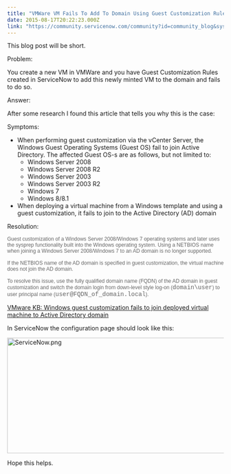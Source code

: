 ```yaml
---
title: "VMWare VM Fails To Add To Domain Using Guest Customization Rules"
date: 2015-08-17T20:22:23.000Z
link: "https://community.servicenow.com/community?id=community_blog&sys_id=96edaee9dbd0dbc01dcaf3231f96193f"
---
```

<p>This blog post will be short. </p><p></p><p>Problem:</p><p>You create a new VM in VMWare and you have Guest Customization Rules created in ServiceNow to add this newly minted VM to the domain and fails to do so.   </p><p></p><p>Answer:</p><p>After some research I found this article that tells you why this is the case:</p><p>Symptoms:</p><ul><li>When performing guest customization via the vCenter Server, the Windows Guest Operating Systems (Guest OS) fail to join Active Directory. The affected Guest OS-s are as follows, but not limited to:<ul><li>Windows Server 2008</li><li>Windows Server 2008 R2</li><li>Windows Server 2003</li><li>Windows Server 2003 R2</li><li>Windows 7</li><li>Windows 8/8.1</li></ul></li><li>When deploying a virtual machine from a Windows template and using a guest customization, it fails to join to the Active Directory (AD) domain</li></ul><p></p><p>Resolution:</p><p style="font-family: Arial, Helvetica, sans-serif, 'Bitstream Vera Sans'; font-size: 12px; color: #666666;">Guest customization of a Windows Server 2008/Windows 7 operating systems and later uses the sysprep functionality built into the Windows operating system. Using a NETBIOS name when joining a Windows Server 2008/Windows 7 to an AD domain is no longer supported.</p><p></p><p style="font-family: Arial, Helvetica, sans-serif, 'Bitstream Vera Sans'; font-size: 12px; color: #666666;">If the NETBIOS name of the AD domain is specified in guest customization, the virtual machine does not join the AD domain. </p><p></p><p style="font-family: Arial, Helvetica, sans-serif, 'Bitstream Vera Sans'; font-size: 12px; color: #666666;">To resolve this issue, use the fully qualified domain name (FQDN) of the AD domain in guest customization and switch the domain login from down-level style log-on (<span style="font-size: 14px !important; font-family: 'Courier New';">domain\user</span>) to user principal name (<span style="font-size: 14px !important; font-family: 'Courier New';">user@FQDN_of_domain.local</span>).</p><p></p><p><a href="http://kb.vmware.com/selfservice/microsites/search.do?language=en_US&amp;cmd=displayKC&amp;externalId=1012314" title="http://kb.vmware.com/selfservice/microsites/search.do?language=en_US&amp;cmd=displayKC&amp;externalId=1012314">VMware KB: Windows guest customization fails to join deployed virtual machine to Active Directory domain</a></p><p></p><p>In ServiceNow the configuration page should look like this:</p><p></p><p><img  alt="ServiceNow.png" class="image-0 jive-image" src="dc9fef31db1c1fc068c1fb651f9619b2.iix" style="height: 269px; width: 620px;"/></p><p>Hope this helps.   </p>